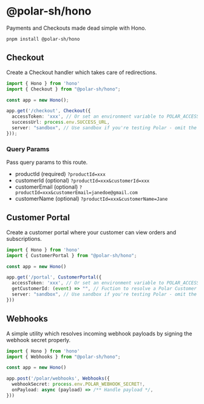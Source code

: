 # @polar-sh/hono

Payments and Checkouts made dead simple with Hono.

`pnpm install @polar-sh/hono`

## Checkout

Create a Checkout handler which takes care of redirections.

```typescript
import { Hono } from 'hono'
import { Checkout } from "@polar-sh/hono";

const app = new Hono();

app.get('/checkout', Checkout({
  accessToken: 'xxx', // Or set an environment variable to POLAR_ACCESS_TOKEN
  successUrl: process.env.SUCCESS_URL,
  server: "sandbox", // Use sandbox if you're testing Polar - omit the parameter or pass 'production' otherwise
}));
```

### Query Params

Pass query params to this route.

- productId (required) `?productId=xxx`
- customerId (optional) `?productId=xxx&customerId=xxx`
- customerEmail (optional) `?productId=xxx&customerEmail=janedoe@gmail.com`
- customerName (optional) `?productId=xxx&customerName=Jane`

## Customer Portal

Create a customer portal where your customer can view orders and subscriptions.

```typescript
import { Hono } from 'hono'
import { CustomerPortal } from "@polar-sh/hono";

const app = new Hono()

app.get('/portal', CustomerPortal({
  accessToken: 'xxx', // Or set an environment variable to POLAR_ACCESS_TOKEN
  getCustomerId: (event) => "", // Fuction to resolve a Polar Customer ID
  server: "sandbox", // Use sandbox if you're testing Polar - omit the parameter or pass 'production' otherwise
}))
```

## Webhooks

A simple utility which resolves incoming webhook payloads by signing the webhook secret properly.

```typescript
import { Hono } from 'hono'
import { Webhooks } from "@polar-sh/hono";

const app = new Hono()

app.post('/polar/webhooks', Webhooks({
  webhookSecret: process.env.POLAR_WEBHOOK_SECRET!,
  onPayload: async (payload) => /** Handle payload */,
}))
```
